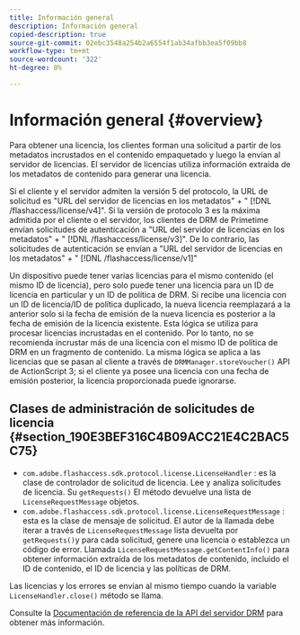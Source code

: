 ```yaml
---
title: Información general
description: Información general
copied-description: true
source-git-commit: 02ebc3548a254b2a6554f1ab34afbb3ea5f09bb8
workflow-type: tm+mt
source-wordcount: '322'
ht-degree: 0%

---
```


# Información general {#overview}

Para obtener una licencia, los clientes forman una solicitud a partir de los metadatos incrustados en el contenido empaquetado y luego la envían al servidor de licencias. El servidor de licencias utiliza información extraída de los metadatos de contenido para generar una licencia.

Si el cliente y el servidor admiten la versión 5 del protocolo, la URL de solicitud es &quot;URL del servidor de licencias en los metadatos&quot; + &quot; [!DNL /flashaccess/license/v4]&quot;. Si la versión de protocolo 3 es la máxima admitida por el cliente o el servidor, los clientes de DRM de Primetime envían solicitudes de autenticación a &quot;URL del servidor de licencias en los metadatos&quot; + &quot; [!DNL /flashaccess/license/v3]&quot;. De lo contrario, las solicitudes de autenticación se envían a &quot;URL del servidor de licencias en los metadatos&quot; + &quot; [!DNL /flashaccess/license/v1]&quot;

Un dispositivo puede tener varias licencias para el mismo contenido (el mismo ID de licencia), pero solo puede tener una licencia para un ID de licencia en particular y un ID de política de DRM. Si recibe una licencia con un ID de licencia/ID de política duplicado, la nueva licencia reemplazará a la anterior solo si la fecha de emisión de la nueva licencia es posterior a la fecha de emisión de la licencia existente. Esta lógica se utiliza para procesar licencias incrustadas en el contenido. Por lo tanto, no se recomienda incrustar más de una licencia con el mismo ID de política de DRM en un fragmento de contenido. La misma lógica se aplica a las licencias que se pasan al cliente a través de `DRMManager.storeVoucher()` API de ActionScript 3; si el cliente ya posee una licencia con una fecha de emisión posterior, la licencia proporcionada puede ignorarse.

## Clases de administración de solicitudes de licencia {#section_190E3BEF316C4B09ACC21E4C2BAC5C75}

* `com.adobe.flashaccess.sdk.protocol.license.LicenseHandler` : es la clase de controlador de solicitud de licencia. Lee y analiza solicitudes de licencia. Su `getRequests()` El método devuelve una lista de `LicenseRequestMessage` objetos.
* `com.adobe.flashaccess.sdk.protocol.license.LicenseRequestMessage` : esta es la clase de mensaje de solicitud. El autor de la llamada debe iterar a través de `LicenseRequestMessage` lista devuelta por `getRequests()`y para cada solicitud, genere una licencia o establezca un código de error. Llamada `LicenseRequestMessage.getContentInfo()` para obtener información extraída de los metadatos de contenido, incluido el ID de contenido, el ID de licencia y las políticas de DRM.

Las licencias y los errores se envían al mismo tiempo cuando la variable `LicenseHandler.close()` método se llama.

Consulte la [Documentación de referencia de la API del servidor DRM](https://help.adobe.com/en_US/primetime/api/drm-apis/server/javadocs-flashaccess-pro/overview-summary.html) para obtener más información.
